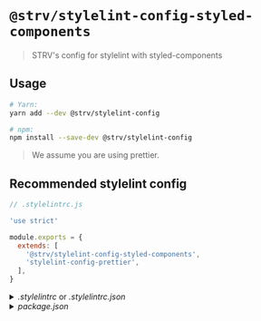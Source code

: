 # `@strv/stylelint-config-styled-components`

> STRV's config for stylelint with styled-components

## Usage

```bash
# Yarn:
yarn add --dev @strv/stylelint-config

# npm:
npm install --save-dev @strv/stylelint-config
```

> We assume you are using prettier.

## Recommended stylelint config

```js
// .stylelintrc.js

'use strict'

module.exports = {
  extends: [
    '@strv/stylelint-config-styled-components',
    'stylelint-config-prettier',
  ],
}
```

<details>
<summary><i>.stylelintrc</i> or <i>.stylelintrc.json</i></summary>

```json
{
  "extends": [
    "@strv/stylelint-config-styled-components",
    "stylelint-config-prettier"
  ]
}
```

</details>

<details>
<summary><i>package.json</i></summary>

```json
{
  "stylelint": {
    "extends": [
      "@strv/stylelint-config-styled-components",
      "stylelint-config-prettier"
    ]
  }
}
```

</details>
